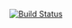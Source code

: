 [![Build Status](https://travis-ci.org/zjhmale/HPLAR.svg?branch=master)](https://travis-ci.org/zjhmale/HPLAR)
